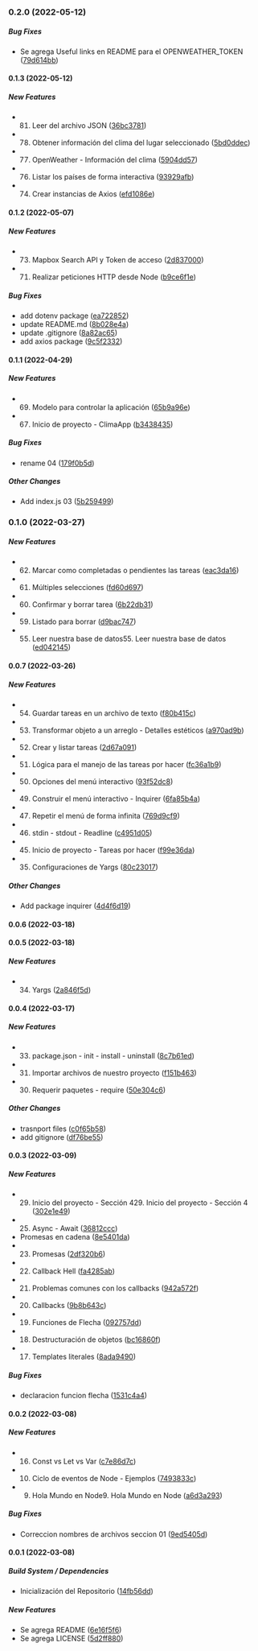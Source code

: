 ### 0.2.0 (2022-05-12)

##### Bug Fixes

* Se agrega Useful links en README para el OPENWEATHER_TOKEN ([79d614bb](https://github.com/maurodviveros/course_NodeJS/commit/79d614bb3ab2a29632c2f1c789b63e857fae5850))

#### 0.1.3 (2022-05-12)

##### New Features

* 81. Leer del archivo JSON ([36bc3781](https://github.com/maurodviveros/course_NodeJS/commit/36bc3781bd3278b6db40c249ce1d46e1e68cd434))
* 78. Obtener información del clima del lugar seleccionado ([5bd0ddec](https://github.com/maurodviveros/course_NodeJS/commit/5bd0ddece7b59da855ec9bd391eaed79b22baf29))
* 77. OpenWeather - Información del clima ([5904dd57](https://github.com/maurodviveros/course_NodeJS/commit/5904dd571b3f7a12208b680e572025fbea9503e6))
* 76. Listar los países de forma interactiva ([93929afb](https://github.com/maurodviveros/course_NodeJS/commit/93929afb21da3d3667a3632acbb14a3f8bf99e87))
* 74. Crear instancias de Axios ([efd1086e](https://github.com/maurodviveros/course_NodeJS/commit/efd1086e52694fe9de07550d29e189cf5b6e1ddf))

#### 0.1.2 (2022-05-07)

##### New Features

* 73. Mapbox Search API y Token de acceso ([2d837000](https://github.com/maurodviveros/course_NodeJS/commit/2d837000c181a276a2b4145cfebd064a4b0dbe6b))
* 71. Realizar peticiones HTTP desde Node ([b9ce6f1e](https://github.com/maurodviveros/course_NodeJS/commit/b9ce6f1ec8f65e301c280645b7a6ffc2bff708d4))

##### Bug Fixes

* add dotenv package ([ea722852](https://github.com/maurodviveros/course_NodeJS/commit/ea72285289be3ad142fcff297759049c1ae6da48))
* update README.md ([8b028e4a](https://github.com/maurodviveros/course_NodeJS/commit/8b028e4aefa2d8d83a8943d877d05150a7bc50c9))
* update .gitignore ([8a82ac65](https://github.com/maurodviveros/course_NodeJS/commit/8a82ac65ea4e93594880fbf60ff5cb6cb1392244))
* add axios package ([9c5f2332](https://github.com/maurodviveros/course_NodeJS/commit/9c5f23320e2527504caacec6ce70afdd2e8ed644))

#### 0.1.1 (2022-04-29)

##### New Features

* 69. Modelo para controlar la aplicación ([65b9a96e](https://github.com/maurodviveros/course_NodeJS/commit/65b9a96efb2be650ce1ab7fc0b2f66300f2f5310))
* 67. Inicio de proyecto - ClimaApp ([b3438435](https://github.com/maurodviveros/course_NodeJS/commit/b3438435517487ad61bf380cb6e3339cf1d4b56a))

##### Bug Fixes

* rename 04 ([179f0b5d](https://github.com/maurodviveros/course_NodeJS/commit/179f0b5d9d50e8683e3af9946efff4bb2979428f))

##### Other Changes

* Add index.js 03 ([5b259499](https://github.com/maurodviveros/course_NodeJS/commit/5b2594993f55b3f36bbcae5690245df0b0703aaf))

### 0.1.0 (2022-03-27)

##### New Features

* 62. Marcar como completadas o pendientes las tareas ([eac3da16](https://github.com/maurodviveros/course_NodeJS/commit/eac3da160416fde6cf564163c5a5e413f48e554e))
* 61. Múltiples selecciones ([fd60d697](https://github.com/maurodviveros/course_NodeJS/commit/fd60d697df50107409174b962b08c6bfc90d9fde))
* 60. Confirmar y borrar tarea ([6b22db31](https://github.com/maurodviveros/course_NodeJS/commit/6b22db319f1b48a8f339c9eaba241398324c3cf8))
* 59. Listado para borrar ([d9bac747](https://github.com/maurodviveros/course_NodeJS/commit/d9bac747a56cad3ae19eddc8464db7ae106cddd6))
* 55. Leer nuestra base de datos55. Leer nuestra base de datos ([ed042145](https://github.com/maurodviveros/course_NodeJS/commit/ed0421454a2be1f4a22984c4fb2b1e4d764667fc))

#### 0.0.7 (2022-03-26)

##### New Features

* 54. Guardar tareas en un archivo de texto ([f80b415c](https://github.com/maurodviveros/course_NodeJS/commit/f80b415c6f3e8968a175408d9092ba8db4a0f5f2))
* 53. Transformar objeto a un arreglo - Detalles estéticos ([a970ad9b](https://github.com/maurodviveros/course_NodeJS/commit/a970ad9b384400f5efc67b1f89656e01332823a5))
* 52. Crear y listar tareas ([2d67a091](https://github.com/maurodviveros/course_NodeJS/commit/2d67a091727f38e74dbede38f8ad0a621aedae89))
* 51. Lógica para el manejo de las tareas por hacer ([fc36a1b9](https://github.com/maurodviveros/course_NodeJS/commit/fc36a1b9051baf3679351430849cd570c765c961))
* 50. Opciones del menú interactivo ([93f52dc8](https://github.com/maurodviveros/course_NodeJS/commit/93f52dc8cc8a5b3b8f953b7ae6e7b4a88bb3faef))
* 49. Construir el menú interactivo - Inquirer ([6fa85b4a](https://github.com/maurodviveros/course_NodeJS/commit/6fa85b4abb493fff117af7fa01babde091dfeea0))
* 47. Repetir el menú de forma infinita ([769d9cf9](https://github.com/maurodviveros/course_NodeJS/commit/769d9cf94db0aabc5f22e2cec3e628044ec8d410))
* 46. stdin - stdout - Readline ([c4951d05](https://github.com/maurodviveros/course_NodeJS/commit/c4951d054b4e27a11247872ac5e51aeaee696cdc))
* 45. Inicio de proyecto - Tareas por hacer ([f99e36da](https://github.com/maurodviveros/course_NodeJS/commit/f99e36dafe6f689ab9604ecb93a14c273fc1ba73))
* 35. Configuraciones de Yargs ([80c23017](https://github.com/maurodviveros/course_NodeJS/commit/80c230177dd27c57cd7535c348ade420f12c538a))

##### Other Changes

* Add package inquirer ([4d4f6d19](https://github.com/maurodviveros/course_NodeJS/commit/4d4f6d195fdd8ea5c551a6e46d699438cddf8a46))

#### 0.0.6 (2022-03-18)

#### 0.0.5 (2022-03-18)

##### New Features

* 34. Yargs ([2a846f5d](https://github.com/maurodviveros/course_NodeJS/commit/2a846f5d947adc96d10bda8f0b3356bf1a8d62a2))

#### 0.0.4 (2022-03-17)

##### New Features

* 33. package.json - init - install - uninstall ([8c7b61ed](https://github.com/maurodviveros/course_NodeJS/commit/8c7b61ed6e64de1e3fd3bf88c235cbfc0a50fcf2))
* 31. Importar archivos de nuestro proyecto ([f151b463](https://github.com/maurodviveros/course_NodeJS/commit/f151b463ca611f46a942115ae4631c6df87ed680))
* 30. Requerir paquetes - require ([50e304c6](https://github.com/maurodviveros/course_NodeJS/commit/50e304c637240f3a3e702d49b3d74fd2387ce8e7))

##### Other Changes

* trasnport files ([c0f65b58](https://github.com/maurodviveros/course_NodeJS/commit/c0f65b58f1debde18b796f2c03c0b3455c0853e1))
* add gitignore ([df76be55](https://github.com/maurodviveros/course_NodeJS/commit/df76be559d062089ab0dec25e77821065a3b4d2f))

#### 0.0.3 (2022-03-09)

##### New Features

* 29. Inicio del proyecto - Sección 429. Inicio del proyecto - Sección 4 ([302e1e49](https://github.com/maurodviveros/course_NodeJS/commit/302e1e492b31889b77921f30023c6d4b5ee4853a))
* 25. Async - Await ([36812ccc](https://github.com/maurodviveros/course_NodeJS/commit/36812ccc79bea1f9d36c1d2d2965f1330d7992aa))
* Promesas en cadena ([8e5401da](https://github.com/maurodviveros/course_NodeJS/commit/8e5401dac5d9fd52fd8045df85cd6818e86fee1f))
* 23. Promesas ([2df320b6](https://github.com/maurodviveros/course_NodeJS/commit/2df320b64a2cea1d0b83b6a265a562730cd58fee))
* 22. Callback Hell ([fa4285ab](https://github.com/maurodviveros/course_NodeJS/commit/fa4285ab019eb440b97476e1389a3b1125706bb0))
* 21. Problemas comunes con los callbacks ([942a572f](https://github.com/maurodviveros/course_NodeJS/commit/942a572f97fbe2b4a11f9482e7811e55e5fc5925))
* 20. Callbacks ([9b8b643c](https://github.com/maurodviveros/course_NodeJS/commit/9b8b643c83bfcfb3a3a1be59ab8f5dc34ab5eb15))
* 19. Funciones de Flecha ([092757dd](https://github.com/maurodviveros/course_NodeJS/commit/092757dd4d355a838a6f946df96c305caa54a5ce))
* 18. Destructuración de objetos ([bc16860f](https://github.com/maurodviveros/course_NodeJS/commit/bc16860fc094405399d4190e9efc3dd976042d5c))
* 17. Templates literales ([8ada9490](https://github.com/maurodviveros/course_NodeJS/commit/8ada949052508714a997af05d022fc8ee5f1a47d))

##### Bug Fixes

* declaracion funcion flecha ([1531c4a4](https://github.com/maurodviveros/course_NodeJS/commit/1531c4a4975ac96d5b83e2d97b818c89b2f0afa4))

#### 0.0.2 (2022-03-08)

##### New Features

* 16. Const vs Let vs Var ([c7e86d7c](https://github.com/maurodviveros/course_NodeJS/commit/c7e86d7c56df05ea98b084d3e92ecfd5cc863f6a))
* 10. Ciclo de eventos de Node - Ejemplos ([7493833c](https://github.com/maurodviveros/course_NodeJS/commit/7493833c97b131a0af9436a79b9f3cedb39f00ee))
* 9. Hola Mundo en Node9. Hola Mundo en Node ([a6d3a293](https://github.com/maurodviveros/course_NodeJS/commit/a6d3a293e33ead1995ccc97756da7ea2658cbc54))

##### Bug Fixes

* Correccion nombres de archivos seccion 01 ([9ed5405d](https://github.com/maurodviveros/course_NodeJS/commit/9ed5405d358b0c9f487d5d5a5f759c8e4d7847f5))

#### 0.0.1 (2022-03-08)

##### Build System / Dependencies

* Inicialización del Repositorio ([14fb56dd](https://github.com/maurodviveros/course_NodeJS/commit/14fb56dd82c402c60ba75330f6b5e7792de27047))

##### New Features

* Se agrega README ([6e16f5f6](https://github.com/maurodviveros/course_NodeJS/commit/6e16f5f6eda8619f118d76f7f692e404c01744ed))
* Se agrega LICENSE ([5d2ff880](https://github.com/maurodviveros/course_NodeJS/commit/5d2ff88064e09b7fc2b1e336b4ce831c70fc3971))

